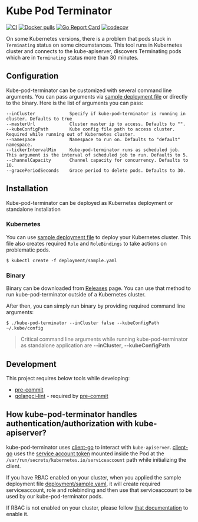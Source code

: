 # Kube Pod Terminator
[![CI](https://github.com/bilalcaliskan/kube-pod-terminator/workflows/CI/badge.svg?event=push)](https://github.com/bilalcaliskan/kube-pod-terminator/actions?query=workflow%3ACI)
[![Docker pulls](https://img.shields.io/docker/pulls/bilalcaliskan/kube-pod-terminator)](https://hub.docker.com/r/bilalcaliskan/kube-pod-terminator/)
[![Go Report Card](https://goreportcard.com/badge/github.com/bilalcaliskan/kube-pod-terminator)](https://goreportcard.com/report/github.com/bilalcaliskan/kube-pod-terminator)
[![codecov](https://codecov.io/gh/bilalcaliskan/kube-pod-terminator/branch/master/graph/badge.svg)](https://codecov.io/gh/bilalcaliskan/kube-pod-terminator)

On some Kubernetes versions, there is a problem that pods stuck in `Terminating` status on some circumstances. This tool runs
in Kubernetes cluster and connects to the kube-apiserver, discovers Terminating pods which are in `Terminating` status
more than 30 minutes.

## Configuration
Kube-pod-terminator can be customized with several command line arguments. You can pass arguments
via [sample deployment file](deployment/sample.yaml) or directly to the binary. Here is the list of arguments you can pass:

```
--inCluster             Specify if kube-pod-terminator is running in cluster. Defaults to true
--masterUrl             Cluster master ip to access. Defaults to "".
--kubeConfigPath        Kube config file path to access cluster. Required while running out of Kubernetes cluster.
--namespace             Namespace to run on. Defaults to "default" namespace.
--tickerIntervalMin     Kube-pod-terminator runs as scheduled job. This argument is the interval of scheduled job to run. Defaults to 5.
--channelCapacity       Channel capacity for concurrency. Defaults to 10.
--gracePeriodSeconds    Grace period to delete pods. Defaults to 30.
```

## Installation
Kube-pod-terminator can be deployed as Kubernetes deployment or standalone installation
### Kubernetes
You can use [sample deployment file](deployment/sample.yaml) to deploy your Kubernetes cluster.
This file also creates required `Role` and `RoleBindings` to take actions on problematic pods.

```shell
$ kubectl create -f deployment/sample.yaml
```

### Binary
Binary can be downloaded from [Releases](https://github.com/bilalcaliskan/kube-pod-terminator/releases) page. You can
use that method to run kube-pod-terminator outside of a Kubernetes cluster.

After then, you can simply run binary by providing required command line arguments:
```shell
$ ./kube-pod-terminator --inCluster false --kubeConfigPath ~/.kube/config
```

> Critical command line arguments while running kube-pod-terminator as standalone application are **--inCluster**, **--kubeConfigPath**

## Development
This project requires below tools while developing:
- [pre-commit](https://pre-commit.com/)
- [golangci-lint](https://golangci-lint.run/usage/install/) - required by [pre-commit](https://pre-commit.com/)

## How kube-pod-terminator handles authentication/authorization with kube-apiserver?

kube-pod-terminator uses [client-go](https://github.com/kubernetes/client-go) to interact
with `kube-apiserver`. [client-go](https://github.com/kubernetes/client-go) uses the [service account token](https://kubernetes.io/docs/tasks/configure-pod-container/configure-service-account/)
mounted inside the Pod at the `/var/run/secrets/kubernetes.io/serviceaccount` path while initializing the client.

If you have RBAC enabled on your cluster, when you applied the sample deployment file [deployment/sample.yaml](deployment/sample.yaml),
it will create required serviceaccount, role and rolebinding and then use that serviceaccount to be used
by our kube-pod-terminator pods.

If RBAC is not enabled on your cluster, please follow [that documentation](https://kubernetes.io/docs/reference/access-authn-authz/rbac/) to enable it.
